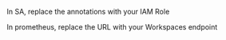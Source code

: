 In SA, replace the annotations with your IAM Role

In prometheus, replace the URL with your Workspaces endpoint

